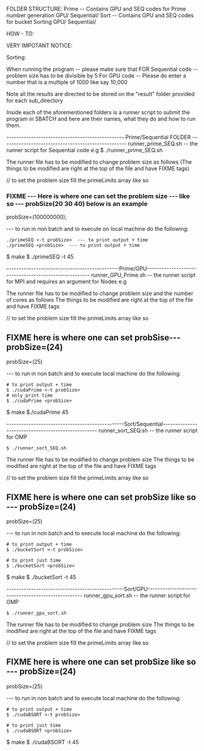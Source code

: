 FOLDER STRUCTURE:
Prime 	-- Contains GPU and SEQ codes for Prime number generation
GPU/	Sequential/
Sort	-- Contains GPU and SEQ codes for bucket Sorting
GPU/ Sequential/


HOW - TO:

VERY IMPOTANT NOTICE:

Sorting:

When running the program -- please make sure that 
	FOR Sequential code -- problem size has to be divisible by 5
	For GPU code -- Please do enter a number that is a multiple of 1000 like say 10,000


Note all the results are directed to be stored on the "result" folder provided for each sub_directory

Inside each of the aforementioned folders is a runner script to submit the program 
in SBATCH and here are their names, what they do and how to run them.

------------------------------------------------ Prime/Sequential FOLDER ---------------------------------------------------
runner_prime_SEQ.sh -- the runner script for Sequential code
e.g
	$ ./runner_prime_SEQ.sh


The runner file has to be modified to change problem size as follows
(The things to be modified are right at the top of the file and have FIXME tags)

// to set the problem size fill the primeLimits array like so 
### FIXME --- Here is where one can set the problem size --- like so --- probSize(20 30 40) below is an example
probSize=(100000000);

--- to run in non batch and to execute on local machine do the following:

	./primeSEQ <-t probSize>  --- to print output + time
	./primeSEQ <probSize>  --- to print output + time

 $ make
 $ ./primeSEQ -t 45


----------------------------------------------Prime/GPU------------------------------------------------------
runner_GPU_Prime.sh -- the runner script for MPI and requires an argument for Nodes
e.g

The runner file has to be modified to change problem size and the number of cores as follows
The things to be modified are right at the top of the file and have FIXME tags

// to set the problem size fill the primeLimits array like so 
## FIXME here is where one can set probSise--- probSize=(24)
probSize=(25)


--- to run in non batch and to execute local machine do the following:

	# to print output + time
	$ ./cudaPrime <-t probSize> 
	# only print time
	$ ./cudaPrime <probSize> 
 
 $ make
 $./cudaPrime 45


------------------------------------------------Sort/Sequential---------------------------------------------------
runner_sort_SEQ.sh -- the runner script for OMP

	$ ./runner_sort_SEQ.sh

The runner file has to be modified to change problem size
The things to be modified are right at the top of the file and have FIXME tags

// to set the problem size fill the primeLimits array like so 
## FIXME here is where one can set probSize like so --- probSize=(24)
probSize=(25)



--- to run in non batch and to execute local machine do the following:

	# to print output + time
	$ ./bucketSort <-t probSize> 

	# to print just time
	$ ./bucketSort <probSize> 


 $ make
 $ ./bucketSort -t 45


------------------------------------------------Sort/GPU---------------------------------------------------
runner_gpu_sort.sh -- the runner script for OMP

	$ ./runner_gpu_sort.sh

The runner file has to be modified to change problem size
The things to be modified are right at the top of the file and have FIXME tags

// to set the problem size fill the primeLimits array like so 
## FIXME here is where one can set probSize like so --- probSize=(24)
probSize=(25)

--- to run in non batch and to execute local machine do the following:

	# to print output + time
	$ ./cudaBSORT <-t probSize> 

	# to print just time
	$ ./cudaBSORT <probSize> 


 $ make
 $ ./cudaBSORT -t 45




